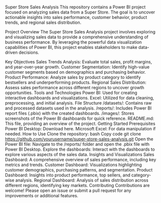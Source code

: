 Super Store Sales Analysis
This repository contains a Power BI project focused on analyzing sales data from a Super Store. The goal is to uncover actionable insights into sales performance, customer behavior, product trends, and regional sales distribution.

Project Overview
The Super Store Sales Analysis project involves exploring and visualizing sales data to provide a comprehensive understanding of business performance. By leveraging the powerful data visualization capabilities of Power BI, this project enables stakeholders to make data-driven decisions.

Key Objectives
Sales Trends Analysis: Evaluate total sales, profit margins, and year-over-year growth.
Customer Segmentation: Identify high-value customer segments based on demographics and purchasing behavior.
Product Performance: Analyze sales by product category to identify bestsellers and underperforming products.
Regional Sales Distribution: Assess sales performance across different regions to uncover growth opportunities.
Tools and Technologies
Power BI: Used for creating interactive dashboards and visualizations.
Excel: Utilized for data cleaning, preprocessing, and initial analysis.
File Structure
/datasets/: Contains raw and processed datasets used in the analysis.
/reports/: Includes Power BI report files (.pbix) with the created dashboards.
/images/: Stores screenshots of the Power BI dashboards for quick reference.
README.md: This file, providing an overview of the project.
Getting Started
Prerequisites
Power BI Desktop: Download here.
Microsoft Excel: For data manipulation if needed.
How to Use
Clone the repository:
bash
Copy code
git clone https://github.com/yourusername/super-store-sales-analysis.git
Open the Power BI file:
Navigate to the /reports/ folder and open the .pbix file with Power BI Desktop.
Explore the dashboards:
Interact with the dashboards to explore various aspects of the sales data.
Insights and Visualizations
Sales Dashboard: A comprehensive overview of sales performance, including key metrics and trends.
Customer Dashboard: Visualizations highlighting customer demographics, purchasing patterns, and segmentation.
Product Dashboard: Insights into product performance, top sellers, and category-wise analysis.
Regional Dashboard: Analysis of sales distribution across different regions, identifying key markets.
Contributing
Contributions are welcome! Please open an issue or submit a pull request for any improvements or additional features.
